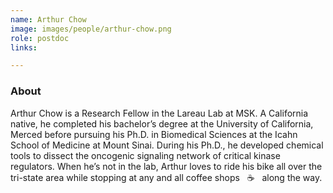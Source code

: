 ```yaml
---
name: Arthur Chow
image: images/people/arthur-chow.png
role: postdoc
links:

---
```


### About
Arthur Chow is a Research Fellow in the Lareau Lab at MSK. A California native, he completed
his bachelor’s degree at the University of California, Merced before pursuing his Ph.D.
in Biomedical Sciences at the Icahn School of Medicine at Mount Sinai. During his Ph.D.,
he developed chemical tools to dissect the oncogenic signaling network of critical kinase
regulators. When he’s not in the lab, Arthur loves to ride his bike all over the tri-state
area while stopping at any and all coffee shops &nbsp; :coffee:  &nbsp; along the way.